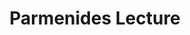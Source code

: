 ---
title: "Parmenides Lecture"
project_id: 
conf_date: 2007-09-06
conference_id: ""
presenters:
   - peter_bandettini
summary: "<p>Parmenides Lecture, Lake Chiemsee, Germany</p>"
file: /assets/presentations/T212.ppt
filename: T212.ppt
layout: presentation
---